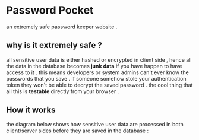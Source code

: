 # Password Pocket
an extremely safe password keeper website .


## why is it extremely safe ?
all sensitive user data is either hashed or encrypted in client side , hence all the data in the database becomes **junk data** if you have happen to have access to it . this means developers or system admins can't ever know the passwords that you save . if someone somehow stole your authentication token they won't be able to decrypt the saved password . the cool thing that all this is **testable** directly from your browser . 

## How it works 
the diagram below shows how sensitive user data are processed in both client/server sides before they are saved in the database :
